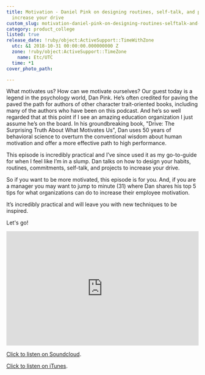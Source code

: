 ```yaml
---
title: Motivation - Daniel Pink on designing routines, self-talk, and projects to
  increase your drive
custom_slug: motivation-daniel-pink-on-designing-routines-selftalk-and-projects-to-increase-your-drive
category: product_college
listed: true
release_date: !ruby/object:ActiveSupport::TimeWithZone
  utc: &1 2018-10-31 00:00:00.000000000 Z
  zone: !ruby/object:ActiveSupport::TimeZone
    name: Etc/UTC
  time: *1
cover_photo_path: 

---
```

What motivates us? How can we motivate ourselves? Our guest today is a legend in the psychology world, Dan Pink. He’s often credited for paving the paved the path for authors of other character trait-oriented books, including many of the authors who have been on this podcast. And he’s so well regarded that at this point if I see an amazing education organization I just assume he’s on the board. In his groundbreaking book, "Drive: The Surprising Truth About What Motivates Us", Dan uses 50 years of behavioral science to overturn the conventional wisdom about human motivation and offer a more effective path to high performance.

This episode is incredibly practical and I’ve since used it as my go-to-guide for when I feel like I’m in a slump. Dan talks on how to design your habits, routines, commitments, self-talk, and projects to increase your drive.

So if you want to be more motivated, this episode is for you. And, if you are a manager you may want to jump to minute (31) where Dan shares his top 5 tips for what organizations can do to increase their employee motivation.

It’s incredibly practical and will leave you with new techniques to be inspired.

Let's go!

<iframe width="100%" height="300" scrolling="no" frameborder="no" allow="autoplay" src="https://w.soundcloud.com/player/?url=https%3A//api.soundcloud.com/tracks/521976342&color=%23ff5500&auto_play=false&hide_related=false&show_comments=true&show_user=true&show_reposts=false&show_teaser=true&visual=true"></iframe>


[Click to listen on Soundcloud](https://soundcloud.com/positivity-dan/motivation-daniel-pink-on-designing-routines-self-talk-and-projects-to-increase-your-drive).

[Click to listen on iTunes](https://itunes.apple.com/us/podcast/positivity-podcast-with-make-school/id1090239384?mt=2).